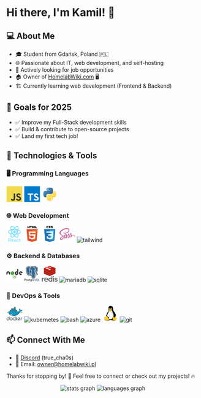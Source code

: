 # Hi there, I'm Kamil! 👋

## 💻 About Me
- 🎓 Student from Gdańsk, Poland 🇵🇱
- 🌐 Passionate about IT, web development, and self-hosting
- 💼 Actively looking for job opportunities
- 🏠 Owner of [HomelabWiki.com](https://homelabwiki.com) 🖥️
- 🏗️ Currently learning web development (Frontend & Backend)

## 🎯 Goals for 2025
- ✅ Improve my Full-Stack development skills
- ✅ Build & contribute to open-source projects
- ✅ Land my first tech job!

## 🚀 Technologies & Tools
<h3>🖥️ Programming Languages</h3>
<p>
  <img src="https://raw.githubusercontent.com/devicons/devicon/master/icons/javascript/javascript-original.svg" alt="javascript" width="42" height="42" />
  <img src="https://raw.githubusercontent.com/devicons/devicon/master/icons/typescript/typescript-original.svg" alt="typescript" width="42" height="42" />
  <img src="https://raw.githubusercontent.com/devicons/devicon/master/icons/python/python-original.svg" alt="python" width="42" height="42" />
</p>

<h3>🌐 Web Development</h3>
<p>
  <img src="https://raw.githubusercontent.com/devicons/devicon/master/icons/react/react-original-wordmark.svg" alt="react" width="42" height="42" />
  <img src="https://raw.githubusercontent.com/devicons/devicon/master/icons/html5/html5-original-wordmark.svg" alt="html5" width="42" height="42" />
  <img src="https://raw.githubusercontent.com/devicons/devicon/master/icons/css3/css3-original-wordmark.svg" alt="css3" width="42" height="42" />
  <img src="https://raw.githubusercontent.com/devicons/devicon/master/icons/sass/sass-original.svg" alt="sass" width="42" height="42" />
  <img src="https://www.vectorlogo.zone/logos/tailwindcss/tailwindcss-icon.svg" alt="tailwind" width="42" height="42" />
</p>

<h3>⚙️ Backend & Databases</h3>
<p>
  <img src="https://raw.githubusercontent.com/devicons/devicon/master/icons/nodejs/nodejs-original-wordmark.svg" alt="nodejs" width="42" height="42" />
  <img src="https://raw.githubusercontent.com/devicons/devicon/master/icons/postgresql/postgresql-original-wordmark.svg" alt="postgresql" width="42" height="42" />
  <img src="https://raw.githubusercontent.com/devicons/devicon/master/icons/redis/redis-original-wordmark.svg" alt="redis" width="42" height="42" />
  <img src="https://www.vectorlogo.zone/logos/mariadb/mariadb-icon.svg" alt="mariadb" width="42" height="42" />
  <img src="https://www.vectorlogo.zone/logos/sqlite/sqlite-icon.svg" alt="sqlite" width="42" height="42" />
</p>

<h3>📡 DevOps & Tools</h3>
<p>
  <img src="https://raw.githubusercontent.com/devicons/devicon/master/icons/docker/docker-original-wordmark.svg" alt="docker" width="42" height="42" />
  <img src="https://www.vectorlogo.zone/logos/kubernetes/kubernetes-icon.svg" alt="kubernetes" width="42" height="42" />
  <img src="https://www.vectorlogo.zone/logos/gnu_bash/gnu_bash-icon.svg" alt="bash" width="42" height="42" />
  <img src="https://www.vectorlogo.zone/logos/microsoft_azure/microsoft_azure-icon.svg" alt="azure" width="42" height="42" />
  <img src="https://raw.githubusercontent.com/devicons/devicon/master/icons/linux/linux-original.svg" alt="linux" width="42" height="42" />
  <img src="https://www.vectorlogo.zone/logos/git-scm/git-scm-icon.svg" alt="git" width="42" height="42" />
</p>

## 📫 Connect With Me
- 🔗 [Discord](#) (true_cha0s)
- 📧 Email: owner@homelabwiki.pl

Thanks for stopping by! 🚀 Feel free to connect or check out my projects! 🔥

<div align="center">
  <img src="https://github-readme-stats.vercel.app/api?username=PollakDEV&hide_title=false&hide_rank=false&show_icons=true&include_all_commits=true&count_private=true&disable_animations=false&theme=dracula&locale=en&hide_border=false&order=1" height="150" alt="stats graph"  />
  <img src="https://github-readme-stats.vercel.app/api/top-langs?username=PollakDEV&locale=en&hide_title=false&layout=compact&card_width=320&langs_count=5&theme=dracula&hide_border=false&order=2" height="150" alt="languages graph"  />
</div>
